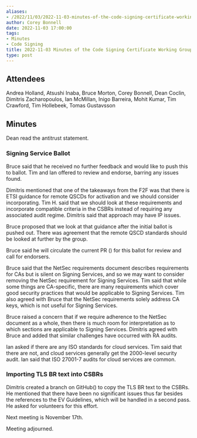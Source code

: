 ```yaml
---
aliases:
- /2022/11/03/2022-11-03-minutes-of-the-code-signing-certificate-working-group/
author: Corey Bonnell
date: 2022-11-03 17:00:00
tags:
- Minutes
- Code Signing
title: 2022-11-03 Minutes of the Code Signing Certificate Working Group
type: post
---
```


## Attendees

Andrea Holland, Atsushi Inaba, Bruce Morton, Corey Bonnell, Dean Coclin, Dimitris Zacharopoulos, Ian McMillan, Inigo Barreira, Mohit Kumar, Tim Crawford, Tim Hollebeek, Tomas Gustavsson

## Minutes

Dean read the antitrust statement.

### Signing Service Ballot

Bruce said that he received no further feedback and would like to push this to ballot. Tim and Ian offered to review and endorse, barring any issues found.

Dimitris mentioned that one of the takeaways from the F2F was that there is ETSI guidance for remote QSCDs for activation and we should consider incorporating. Tim H. said that we should look at these requirements and incorporate compatible criteria in the CSBRs instead of requiring any associated audit regime. Dimitris said that approach may have IP issues.

Bruce proposed that we look at that guidance after the initial ballot is pushed out. There was agreement that the remote QSCD standards should be looked at further by the group.

Bruce said he will circulate the current PR () for this ballot for review and call for endorsers.

Bruce said that the NetSec requirements document describes requirements for CAs but is silent on Signing Services, and so we may want to consider removing the NetSec requirement for Signing Services. Tim said that while some things are CA-specific, there are many requirements which cover good security practices that would be applicable to Signing Services. Tim also agreed with Bruce that the NetSec requirements solely address CA keys, which is not useful for Signing Services.

Bruce raised a concern that if we require adherence to the NetSec document as a whole, then there is much room for interpretation as to which sections are applicable to Signing Services. Dimitris agreed with Bruce and added that similar challenges have occurred with RA audits.

Ian asked if there are any ISO standards for cloud services. Tim said that there are not, and cloud services generally get the 2000-level security audit. Ian said that ISO 27001-7 audits for cloud services are common.

### Importing TLS BR text into CSBRs

Dimitris created a branch on GitHub() to copy the TLS BR text to the CSBRs. He mentioned that there have been no significant issues thus far besides the references to the EV Guidelines, which will be handled in a second pass. He asked for volunteers for this effort.

Next meeting is November 17th.

Meeting adjourned.